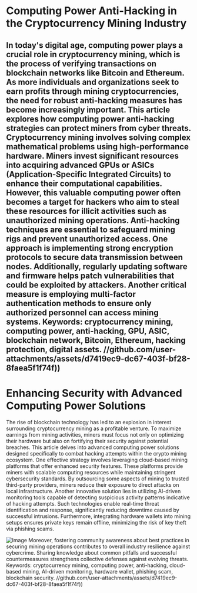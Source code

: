 # Computing Power Anti-Hacking in the Cryptocurrency Mining Industry
In today's digital age, computing power plays a crucial role in cryptocurrency mining, which is the process of verifying transactions on blockchain networks like Bitcoin and Ethereum. As more individuals and organizations seek to earn profits through mining cryptocurrencies, the need for robust anti-hacking measures has become increasingly important. This article explores how computing power anti-hacking strategies can protect miners from cyber threats.
Cryptocurrency mining involves solving complex mathematical problems using high-performance hardware. Miners invest significant resources into acquiring advanced GPUs or ASICs (Application-Specific Integrated Circuits) to enhance their computational capabilities. However, this valuable computing power often becomes a target for hackers who aim to steal these resources for illicit activities such as unauthorized mining operations. 
Anti-hacking techniques are essential to safeguard mining rigs and prevent unauthorized access. One approach is implementing strong encryption protocols to secure data transmission between nodes. Additionally, regularly updating software and firmware helps patch vulnerabilities that could be exploited by attackers. Another critical measure is employing multi-factor authentication methods to ensure only authorized personnel can access mining systems.
Keywords: cryptocurrency mining, computing power, anti-hacking, GPU, ASIC, blockchain network, Bitcoin, Ethereum, hacking protection, digital assets.
 //github.com/user-attachments/assets/d7419ec9-dc67-403f-bf28-8faea5f1f74f))
---
# Enhancing Security with Advanced Computing Power Solutions
The rise of blockchain technology has led to an explosion in interest surrounding cryptocurrency mining as a profitable venture. To maximize earnings from mining activities, miners must focus not only on optimizing their hardware but also on fortifying their security against potential breaches. This article delves into advanced computing power solutions designed specifically to combat hacking attempts within the crypto mining ecosystem.
One effective strategy involves leveraging cloud-based mining platforms that offer enhanced security features. These platforms provide miners with scalable computing resources while maintaining stringent cybersecurity standards. By outsourcing some aspects of mining to trusted third-party providers, miners reduce their exposure to direct attacks on local infrastructure.
Another innovative solution lies in utilizing AI-driven monitoring tools capable of detecting suspicious activity patterns indicative of hacking attempts. Such technologies enable real-time threat identification and response, significantly reducing downtime caused by successful intrusions. Furthermore, integrating hardware wallets into mining setups ensures private keys remain offline, minimizing the risk of key theft via phishing scams.

![Image](https://github.com/user-attachments/assets/4a25d116-2220-4385-b08e-f287af8fcbc4)
Moreover, fostering community awareness about best practices in securing mining operations contributes to overall industry resilience against cybercrime. Sharing knowledge about common pitfalls and successful countermeasures strengthens collective defenses against evolving threats.
Keywords: cryptocurrency mining, computing power, anti-hacking, cloud-based mining, AI-driven monitoring, hardware wallet, phishing scam, blockchain security.
 //github.com/user-attachments/assets/d7419ec9-dc67-403f-bf28-8faea5f1f74f))
